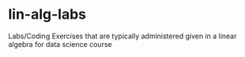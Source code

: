 # lin-alg-labs
Labs/Coding Exercises that are typically administered given in a linear algebra for data science course
